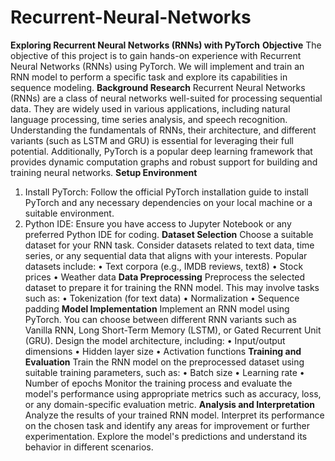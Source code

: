 # Recurrent-Neural-Networks
__Exploring Recurrent Neural Networks (RNNs) with PyTorch__
__Objective__
The objective of this project is to gain hands-on experience with Recurrent Neural Networks (RNNs) using PyTorch. We will implement and train an RNN model to perform a specific task and explore its capabilities in sequence modeling.
__Background Research__
Recurrent Neural Networks (RNNs) are a class of neural networks well-suited for processing sequential data. They are widely used in various applications, including natural language processing, time series analysis, and speech recognition. Understanding the fundamentals of RNNs, their architecture, and different variants (such as LSTM and GRU) is essential for leveraging their full potential. Additionally, PyTorch is a popular deep learning framework that provides dynamic computation graphs and robust support for building and training neural networks.
__Setup Environment__
1.	Install PyTorch: Follow the official PyTorch installation guide to install PyTorch and any necessary dependencies on your local machine or a suitable environment.
2.	Python IDE: Ensure you have access to Jupyter Notebook or any preferred Python IDE for coding.
__Dataset Selection__
Choose a suitable dataset for your RNN task. Consider datasets related to text data, time series, or any sequential data that aligns with your interests. Popular datasets include:
•	Text corpora (e.g., IMDB reviews, text8)
•	Stock prices
•	Weather data
__Data Preprocessing__
Preprocess the selected dataset to prepare it for training the RNN model. This may involve tasks such as:
•	Tokenization (for text data)
•	Normalization
•	Sequence padding
__Model Implementation__
Implement an RNN model using PyTorch. You can choose between different RNN variants such as Vanilla RNN, Long Short-Term Memory (LSTM), or Gated Recurrent Unit (GRU). Design the model architecture, including:
•	Input/output dimensions
•	Hidden layer size
•	Activation functions
__Training and Evaluation__
Train the RNN model on the preprocessed dataset using suitable training parameters, such as:
•	Batch size
•	Learning rate
•	Number of epochs
Monitor the training process and evaluate the model's performance using appropriate metrics such as accuracy, loss, or any domain-specific evaluation metric.
__Analysis and Interpretation__
Analyze the results of your trained RNN model. Interpret its performance on the chosen task and identify any areas for improvement or further experimentation. Explore the model's predictions and understand its behavior in different scenarios.
